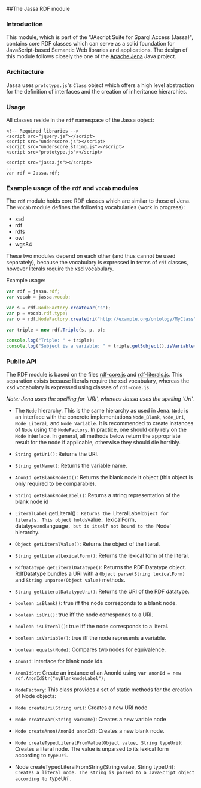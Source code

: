##The Jassa RDF module

### Introduction
This module, which is part of the "JAscript Suite for Sparql Access (Jassa)", contains core RDF classes which can serve as a solid foundation for JavaScript-based Semantic Web libraries and applications.
The design of this module follows closely the one of the [Apache Jena](http://jena.apache.org) Java project.

### Architecture
Jassa uses `prototype.js`'s `Class` object which offers a high level abstraction for the definition of interfaces and the creation of inheritance hierarchies.

### Usage
All classes reside in the `rdf` namespace of the Jassa object:

    <!-- Required libraries -->
    <script src="jquery.js"></script>
    <script src="underscore.js"></script>
    <script src="underscore.string.js"></script>
    <script src="prototype.js"></script>

    <script src="jassa.js"></script>
    ...
    var rdf = Jassa.rdf;



### Example usage of the `rdf` and `vocab` modules

The `rdf` module holds core RDF classes which are similar to those of Jena.
The `vocab` module defines the following vocabularies (work in progress):

* xsd
* rdf
* rdfs
* owl
* wgs84

These two modules depend on each other (and thus cannot be used separately), because the vocabulary is expressed in
terms of `rdf` classes, however literals require the xsd vocabulary.

Example usage:

```js
var rdf = jassa.rdf;
var vocab = jassa.vocab;

var s = rdf.NodeFactory.createVar("s");
var p = vocab.rdf.type;
var o = rdf.NodeFactory.createUri("http://example.org/ontology/MyClass");

var triple = new rdf.Triple(s, p, o);

console.log("Triple: " + triple);
console.log("Subject is a variable: " + triple.getSubject().isVariable());
```


### Public API

The RDF module is based on the files [rdf-core.js](rdf-core.js) and [rdf-literals.js](rdf-literals.js).
This separation exists because literals require the xsd vocabulary, whereas the xsd vocabulary is expressed using classes of `rdf-core.js`.

_Note: Jena uses the spelling for 'URI', whereas Jassa uses the spelling 'Uri'._


* The `Node` hierarchy. This is the same hierarchy as used in Jena. `Node` is an interface with the concrete implementations `Node_Blank`, `Node_Uri`, `Node_Literal`, and `Node_Variable`. It is recommended to create instances of `Node` using the `NodeFactory`. In practice, one should only rely on the `Node` interface. In general, all methods below return the appropriate result for the node if applicable, otherwise they should die horribly.
 * `String getUri()`: Returns the URI.
 * `String getName()`: Returns the variable name.
 * `AnonId getBlankNodeId()`: Returns the blank node it object (this object is only required to be comparable).
 * `String getBlankNodeLabel()`: Returns a string representation of the blank node id
 * `LiteralLabel` getLiteral()`: Returns the `LiteralLabel` object for literals. This object holds `value`, `lexicalForm`, `datatype` and `language`, but is itself not bound to the `Node` hierarchy.
 * `Object getLiteralValue()`: Returns the object of the literal.
 * `String getLiteralLexicalForm()`: Returns the lexical form of the literal.
 * `RdfDatatype getLiteralDatatype()`: Returns the RDF Datatype object. RdfDatatype bundles a URI with a `Object parse(String lexicalForm)` and `String unparse(Object value)` methods.
 * `String getLiteralDatatypeUri()`: Returns the URI of the RDF datatype.
 * `boolean isBlank()`: true iff the node corresponds to a blank node.
 * `boolean isUri()`: true iff the node corresponds to a URI.
 * `boolean isLiteral()`: true iff the node corresponds to a literal.
 * `boolean isVariable()`: true iff the node represents a variable.
 * `boolean equals(Node)`: Compares two nodes for equivalence.

* `AnonId`: Interface for blank node ids.
 * `AnonIdStr`: Create an instance of an AnonId using `var anonId = new rdf.AnonIdStr("myBlanknodeLabel");`
* `NodeFactory`: This class provides a set of static methods for the creation of Node objects:
 * `Node createUri(String uri)`: Creates a new URI node
 * `Node createVar(String varName)`: Creates a new varible node
 * `Node createAnon(AnonId anonId)`: Creates a new blank node.
 * `Node createTypedLiteralFromValue(Object value, String typeUri)`: Creates a literal node. The value is unparsed to its lexical form according to `typeUri`.
 * Node createTypedLiteralFromString(String value, String typeUri)`: Creates a literal node. The string is parsed to a JavaScript object according to `typeUri`.


